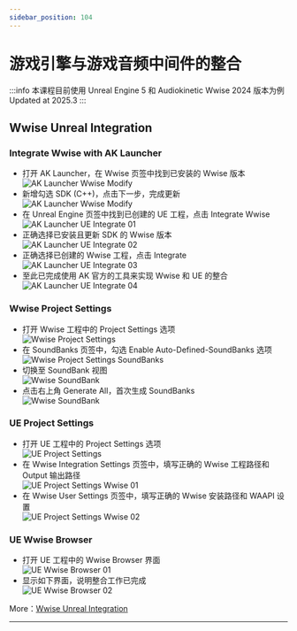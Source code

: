 ```yaml
---
sidebar_position: 104
---
```


# 游戏引擎与游戏音频中间件的整合

:::info
本课程目前使用 Unreal Engine 5 和 Audiokinetic Wwise 2024 版本为例  
Updated at 2025.3
:::

## Wwise Unreal Integration

### Integrate Wwise with AK Launcher

- 打开 AK Launcher，在 Wwise 页签中找到已安装的 Wwise 版本  
![AK Launcher Wwise Modify](Game-Engine-Audio-Middleware-Integration/AK-Launcher-Wwise-Modify.png)
- 新增勾选 SDK (C++)，点击下一步，完成更新  
![AK Launcher Wwise Modify](Game-Engine-Audio-Middleware-Integration/AK-Launcher-Wwise-Modify-SDK.png)
- 在 Unreal Engine 页签中找到已创建的 UE 工程，点击 Integrate Wwise  
![AK Launcher UE Integrate 01](Game-Engine-Audio-Middleware-Integration/AK-Launcher-UE-Integrate-01.png)
- 正确选择已安装且更新 SDK 的 Wwise 版本  
![AK Launcher UE Integrate 02](Game-Engine-Audio-Middleware-Integration/AK-Launcher-UE-Integrate-02.png)
- 正确选择已创建的 Wwise 工程，点击 Integrate  
![AK Launcher UE Integrate 03](Game-Engine-Audio-Middleware-Integration/AK-Launcher-UE-Integrate-03.png)
- 至此已完成使用 AK 官方的工具来实现 Wwise 和 UE 的整合  
![AK Launcher UE Integrate 04](Game-Engine-Audio-Middleware-Integration/AK-Launcher-UE-Integrate-04.png)

### Wwise Project Settings

- 打开 Wwise 工程中的 Project Settings 选项  
![Wwise Project Settings](Game-Engine-Audio-Middleware-Integration/Wwise-Project-Settings.png)
- 在 SoundBanks 页签中，勾选 Enable Auto-Defined-SoundBanks 选项  
![Wwise Project Settings SoundBanks](Game-Engine-Audio-Middleware-Integration/Wwise-Project-Settings-SoundBanks.png)
- 切换至 SoundBank 视图  
![Wwise SoundBank](Game-Engine-Audio-Middleware-Integration/Wwise-SoundBank.png)
- 点击右上角 Generate All，首次生成 SoundBanks  
![Wwise SoundBank](Game-Engine-Audio-Middleware-Integration/Wwise-SoundBank-Generation.png)

### UE Project Settings
- 打开 UE 工程中的 Project Settings 选项  
![UE Project Settings](Game-Engine-Audio-Middleware-Integration/UE-Project-Settings.png)
- 在 Wwise Integration Settings 页签中，填写正确的 Wwise 工程路径和 Output 输出路径  
![UE Project Settings Wwise 01](Game-Engine-Audio-Middleware-Integration/UE-Project-Settings-Wwise-01.png)
- 在 Wwise User Settings 页签中，填写正确的 Wwise 安装路径和 WAAPI 设置  
![UE Project Settings Wwise 02](Game-Engine-Audio-Middleware-Integration/UE-Project-Settings-Wwise-02.png)

### UE Wwise Browser
- 打开 UE 工程中的 Wwise Browser 界面  
![UE Wwise Browser 01](Game-Engine-Audio-Middleware-Integration/UE-Wwise-Browser-01.png)
- 显示如下界面，说明整合工作已完成  
![UE Wwise Browser 02](Game-Engine-Audio-Middleware-Integration/UE-Wwise-Browser-02.png)


More：[Wwise Unreal Integration](https://www.audiokinetic.com/en/library/edge/?source=UE4&id=index.html)

---